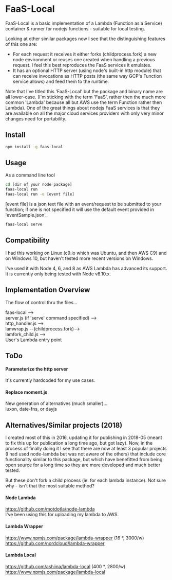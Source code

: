 # FaaS-Local
FaaS-Local is a basic implementation of a Lambda (Function as a Service) container & runner for nodejs functions -
suitable for local testing. 

Looking at other similar packages now I see that the distinguishing features of this one are:
- For each request it receives it either forks (childprocess.fork) a new node environment
or reuses one created when handling a previous request.  I feel this best reproduces the FaaS services it emulates.
- It has an optional HTTP server (using node's built-in http module) that can receive invocations as HTTP posts
(the same way GCP's Function service allows) and feed them to the runtime.

Note that I've titled this 'FaaS-Local' but the package and binary name are all lower-case. 
(I'm sticking with the term 'FaaS', rather then the much more common 'Lambda' because all but AWS use the term Function
rather then Lambda).  One of the great things about nodejs FaaS services is that they are available on 
all the major cloud services providers with only very minor changes need for portability.  

## Install

```bash  
npm install -g faas-local  
```

## Usage

As a command line tool

```bash
cd [dir of your node package]
faas-local run 
faas-local run -e [event file]  
```

[event file] is a json text file with an event/request to be submitted to your function; 
if one is not specified it will use the default event provided in 'eventSample.json'.

```bash
faas-local serve
```

## Compatibility

I had this working on Linux (c9.io which was Ubuntu, and then AWS C9) and on Windows 10,
but haven't tested more recent versions on Windows.

I've used it with Node 4, 6, and 8 as AWS Lambda has advanced its support.  It is currently
only being tested with Node v8.10.x.


## Implementation Overview

The flow of control thru the files...

faas-local -->  
server.js (if 'serve' command specified) -->  
http_handler.js -->  
lamwrap.js --(childprocess.fork)-->   
lamfork_child.js  -->  
  User's Lambda entry point

## ToDo

#### Parameterize the http server

It's currently hardcoded for my use cases.

#### Replace moment.js

New generation of alternatives (much smaller)...  
luxon, date-fns, or dayjs


## Alternatives/Similar projects (2018)
I created most of this in 2016, updating it for publishing in 2018-05
(meant to fix this up for publication a long time ago, but got lazy).
Now, in the process of finally doing it I see that there are now at least 3 popular 
projects (I had used node-lambda but was not aware of the others) that include core functionality similar to this package,
but which have benefitted from being open source for a long time so they are more developed and much better tested.

But these don't fork a child process (ie. for each lambda instance).  Not sure why - isn't that the most suitable method?

#### Node Lambda
https://github.com/motdotla/node-lambda  
I've been using this for uploading my lambda to AWS.

#### Lambda Wrapper
https://www.npmjs.com/package/lambda-wrapper (16 *, 3000/w)  
https://github.com/nordcloud/lambda-wrapper

#### Lambda Local
https://github.com/ashiina/lambda-local (400 *, 2800/w)  
https://www.npmjs.com/package/lambda-local 
